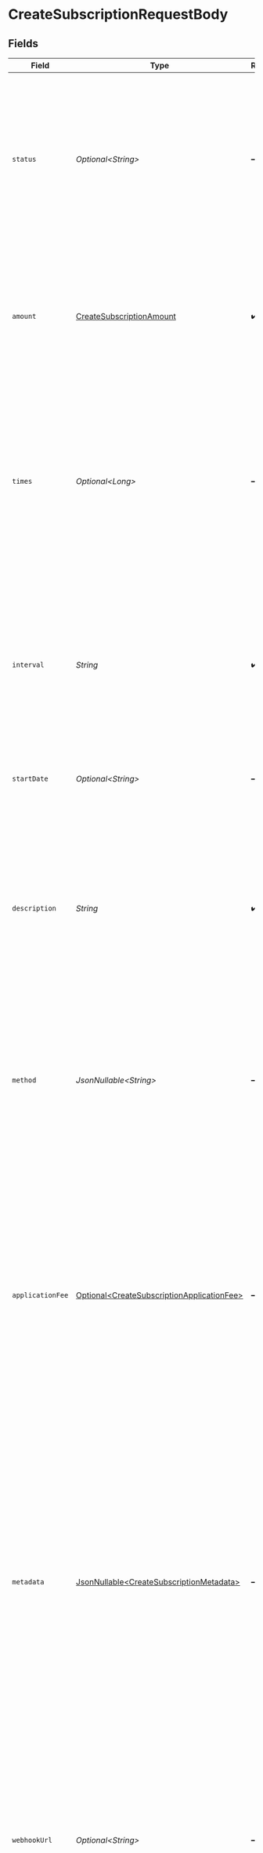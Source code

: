 # CreateSubscriptionRequestBody


## Fields

| Field                                                                                                                                                                                                                                                                                                                                                    | Type                                                                                                                                                                                                                                                                                                                                                     | Required                                                                                                                                                                                                                                                                                                                                                 | Description                                                                                                                                                                                                                                                                                                                                              | Example                                                                                                                                                                                                                                                                                                                                                  |
| -------------------------------------------------------------------------------------------------------------------------------------------------------------------------------------------------------------------------------------------------------------------------------------------------------------------------------------------------------- | -------------------------------------------------------------------------------------------------------------------------------------------------------------------------------------------------------------------------------------------------------------------------------------------------------------------------------------------------------- | -------------------------------------------------------------------------------------------------------------------------------------------------------------------------------------------------------------------------------------------------------------------------------------------------------------------------------------------------------- | -------------------------------------------------------------------------------------------------------------------------------------------------------------------------------------------------------------------------------------------------------------------------------------------------------------------------------------------------------- | -------------------------------------------------------------------------------------------------------------------------------------------------------------------------------------------------------------------------------------------------------------------------------------------------------------------------------------------------------- |
| `status`                                                                                                                                                                                                                                                                                                                                                 | *Optional\<String>*                                                                                                                                                                                                                                                                                                                                      | :heavy_minus_sign:                                                                                                                                                                                                                                                                                                                                       | The subscription's current status is directly related to the status of the underlying customer or mandate that is enabling the subscription.<br/><br/>Possible values: `pending` `active` `canceled` `suspended` `completed`                                                                                                                             |                                                                                                                                                                                                                                                                                                                                                          |
| `amount`                                                                                                                                                                                                                                                                                                                                                 | [CreateSubscriptionAmount](../../models/operations/CreateSubscriptionAmount.md)                                                                                                                                                                                                                                                                          | :heavy_check_mark:                                                                                                                                                                                                                                                                                                                                       | The amount for each individual payment that is charged with this subscription. For example, for a monthly subscription of €10, the subscription amount should be set to €10.                                                                                                                                                                             |                                                                                                                                                                                                                                                                                                                                                          |
| `times`                                                                                                                                                                                                                                                                                                                                                  | *Optional\<Long>*                                                                                                                                                                                                                                                                                                                                        | :heavy_minus_sign:                                                                                                                                                                                                                                                                                                                                       | Total number of payments for the subscription. Once this number of payments is reached, the subscription is considered completed.<br/><br/>Test mode subscriptions will get canceled automatically after 10 payments.                                                                                                                                    |                                                                                                                                                                                                                                                                                                                                                          |
| `interval`                                                                                                                                                                                                                                                                                                                                               | *String*                                                                                                                                                                                                                                                                                                                                                 | :heavy_check_mark:                                                                                                                                                                                                                                                                                                                                       | Interval to wait between payments, for example `1 month` or `14 days`.<br/><br/>The maximum interval is one year (`12 months`, `52 weeks`, or `365 days`).<br/><br/>Possible values: `... days` `... weeks` `... months`                                                                                                                                 |                                                                                                                                                                                                                                                                                                                                                          |
| `startDate`                                                                                                                                                                                                                                                                                                                                              | *Optional\<String>*                                                                                                                                                                                                                                                                                                                                      | :heavy_minus_sign:                                                                                                                                                                                                                                                                                                                                       | The start date of the subscription in `YYYY-MM-DD` format.                                                                                                                                                                                                                                                                                               |                                                                                                                                                                                                                                                                                                                                                          |
| `description`                                                                                                                                                                                                                                                                                                                                            | *String*                                                                                                                                                                                                                                                                                                                                                 | :heavy_check_mark:                                                                                                                                                                                                                                                                                                                                       | The subscription's description will be used as the description of the resulting individual payments and so showing up on the bank statement of the consumer.<br/><br/>**Please note:** the description needs to be unique for the Customer in case it has multiple active subscriptions.                                                                 |                                                                                                                                                                                                                                                                                                                                                          |
| `method`                                                                                                                                                                                                                                                                                                                                                 | *JsonNullable\<String>*                                                                                                                                                                                                                                                                                                                                  | :heavy_minus_sign:                                                                                                                                                                                                                                                                                                                                       | The payment method used for this subscription. If omitted, any of the customer's valid mandates may be used.<br/><br/>Possible values: `creditcard` `directdebit` `paypal`                                                                                                                                                                               |                                                                                                                                                                                                                                                                                                                                                          |
| `applicationFee`                                                                                                                                                                                                                                                                                                                                         | [Optional\<CreateSubscriptionApplicationFee>](../../models/operations/CreateSubscriptionApplicationFee.md)                                                                                                                                                                                                                                               | :heavy_minus_sign:                                                                                                                                                                                                                                                                                                                                       | With Mollie Connect you can charge fees on payments that your app is processing on behalf of other Mollie merchants.<br/><br/>Setting an application fee on the subscription will ensure this fee is charged on each individual payment.<br/><br/>Refer to the `applicationFee` parameter on the [Get payment endpoint](get-payment) documentation for more information. |                                                                                                                                                                                                                                                                                                                                                          |
| `metadata`                                                                                                                                                                                                                                                                                                                                               | [JsonNullable\<CreateSubscriptionMetadata>](../../models/operations/CreateSubscriptionMetadata.md)                                                                                                                                                                                                                                                       | :heavy_minus_sign:                                                                                                                                                                                                                                                                                                                                       | Provide any data you like, for example a string or a JSON object. We will save the data alongside the entity. Whenever you fetch the entity with our API, we will also include the metadata. You can use up to approximately 1kB.<br/><br/>Any metadata added to the subscription will be automatically forwarded to the payments generated for it.      |                                                                                                                                                                                                                                                                                                                                                          |
| `webhookUrl`                                                                                                                                                                                                                                                                                                                                             | *Optional\<String>*                                                                                                                                                                                                                                                                                                                                      | :heavy_minus_sign:                                                                                                                                                                                                                                                                                                                                       | We will call this URL for any payment status changes of payments resulting from this subscription.<br/><br/>This webhook will receive **all** events for the subscription's payments. This may include payment failures as well. Be sure to verify the payment's subscription ID and its status.                                                         |                                                                                                                                                                                                                                                                                                                                                          |
| `mandateId`                                                                                                                                                                                                                                                                                                                                              | *JsonNullable\<String>*                                                                                                                                                                                                                                                                                                                                  | :heavy_minus_sign:                                                                                                                                                                                                                                                                                                                                       | The mandate used for this subscription, if any.                                                                                                                                                                                                                                                                                                          |                                                                                                                                                                                                                                                                                                                                                          |
| `profileId`                                                                                                                                                                                                                                                                                                                                              | *JsonNullable\<String>*                                                                                                                                                                                                                                                                                                                                  | :heavy_minus_sign:                                                                                                                                                                                                                                                                                                                                       | The identifier referring to the [profile](get-profile) this entity belongs to.<br/><br/>Most API credentials are linked to a single profile. In these cases the `profileId` can be omitted in the creation request. For organization-level credentials such as OAuth access tokens however, the `profileId` parameter is required.                       | pfl_QkEhN94Ba                                                                                                                                                                                                                                                                                                                                            |
| `testmode`                                                                                                                                                                                                                                                                                                                                               | *JsonNullable\<Boolean>*                                                                                                                                                                                                                                                                                                                                 | :heavy_minus_sign:                                                                                                                                                                                                                                                                                                                                       | Whether to create the entity in test mode or live mode.<br/><br/>Most API credentials are specifically created for either live mode or test mode, in which case this parameter can be omitted. For organization-level credentials such as OAuth access tokens, you can enable test mode by setting `testmode` to `true`.                                 |                                                                                                                                                                                                                                                                                                                                                          |